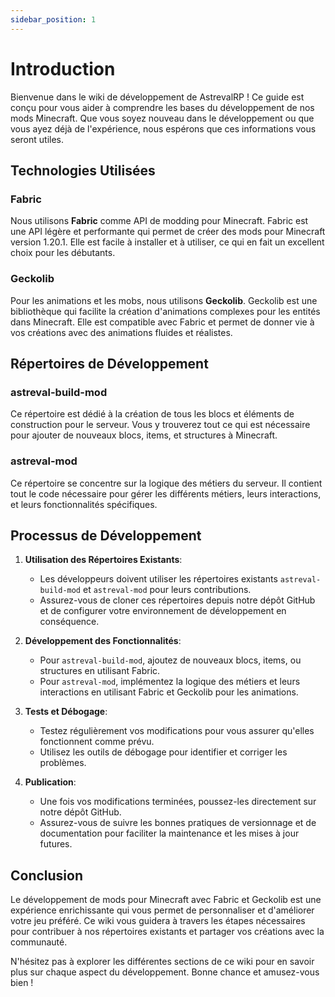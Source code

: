 ```yaml
---
sidebar_position: 1
---
```


# Introduction

Bienvenue dans le wiki de développement de AstrevalRP ! Ce guide est conçu pour vous aider à comprendre les bases du développement de nos mods Minecraft. Que vous soyez nouveau dans le développement ou que vous ayez déjà de l'expérience, nous espérons que ces informations vous seront utiles.

## Technologies Utilisées

### Fabric
Nous utilisons **Fabric** comme API de modding pour Minecraft. Fabric est une API légère et performante qui permet de créer des mods pour Minecraft version 1.20.1. Elle est facile à installer et à utiliser, ce qui en fait un excellent choix pour les débutants.

### Geckolib
Pour les animations et les mobs, nous utilisons **Geckolib**. Geckolib est une bibliothèque qui facilite la création d'animations complexes pour les entités dans Minecraft. Elle est compatible avec Fabric et permet de donner vie à vos créations avec des animations fluides et réalistes.

## Répertoires de Développement

### astreval-build-mod
Ce répertoire est dédié à la création de tous les blocs et éléments de construction pour le serveur. Vous y trouverez tout ce qui est nécessaire pour ajouter de nouveaux blocs, items, et structures à Minecraft.

### astreval-mod
Ce répertoire se concentre sur la logique des métiers du serveur. Il contient tout le code nécessaire pour gérer les différents métiers, leurs interactions, et leurs fonctionnalités spécifiques.

## Processus de Développement

1. **Utilisation des Répertoires Existants**:
   - Les développeurs doivent utiliser les répertoires existants `astreval-build-mod` et `astreval-mod` pour leurs contributions.
   - Assurez-vous de cloner ces répertoires depuis notre dépôt GitHub et de configurer votre environnement de développement en conséquence.

2. **Développement des Fonctionnalités**:
   - Pour `astreval-build-mod`, ajoutez de nouveaux blocs, items, ou structures en utilisant Fabric.
   - Pour `astreval-mod`, implémentez la logique des métiers et leurs interactions en utilisant Fabric et Geckolib pour les animations.

3. **Tests et Débogage**:
   - Testez régulièrement vos modifications pour vous assurer qu'elles fonctionnent comme prévu.
   - Utilisez les outils de débogage pour identifier et corriger les problèmes.

4. **Publication**:
   - Une fois vos modifications terminées, poussez-les directement sur notre dépôt GitHub.
   - Assurez-vous de suivre les bonnes pratiques de versionnage et de documentation pour faciliter la maintenance et les mises à jour futures.

## Conclusion

Le développement de mods pour Minecraft avec Fabric et Geckolib est une expérience enrichissante qui vous permet de personnaliser et d'améliorer votre jeu préféré. Ce wiki vous guidera à travers les étapes nécessaires pour contribuer à nos répertoires existants et partager vos créations avec la communauté.

N'hésitez pas à explorer les différentes sections de ce wiki pour en savoir plus sur chaque aspect du développement. Bonne chance et amusez-vous bien !
